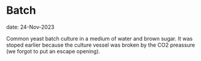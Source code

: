 # Batch

date: 24-Nov-2023

Common yeast batch culture in a medium of water and brown sugar.
It was stoped earlier because the culture vessel was broken by the CO2 preassure (we forgot to put an escape opening).

